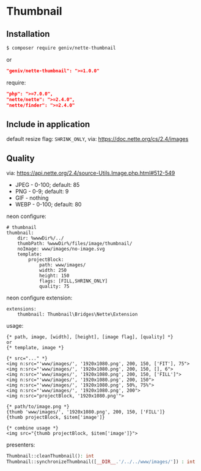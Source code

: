Thumbnail
=========

Installation
------------

```sh
$ composer require geniv/nette-thumbnail
```
or
```json
"geniv/nette-thumbnail": ">=1.0.0"
```

require:
```json
"php": ">=7.0.0",
"nette/nette": ">=2.4.0",
"nette/finder": ">=2.4.0"
```

Include in application
----------------------

default resize flag: `SHRINK_ONLY`, via: https://doc.nette.org/cs/2.4/images

Quality
-------
via: https://api.nette.org/2.4/source-Utils.Image.php.html#512-549
- JPEG - 0-100; default: 85
- PNG - 0-9; default: 9
- GIF - nothing
- WEBP - 0-100; default: 80

neon configure:
```neon
# thumbnail
thumbnail:
    dir: %wwwDir%/../
    thumbPath: %wwwDir%/files/image/thumbnail/
    noImage: www/images/no-image.svg
    template:
        projectBlock:
            path: www/images/
            width: 250
            height: 150
            flags: [FILL,SHRINK_ONLY]
            quality: 75
```

neon configure extension:
```neon
extensions:
    thumbnail: Thumbnail\Bridges\Nette\Extension
```

usage:
```latte
{* path, image, [width], [height], [image flag], [quality] *}
or
{* template, image *}

{* src="..." *}
<img n:src="'www/images/', '1920x1080.png', 200, 150, ['FIT'], 75">
<img n:src="'www/images/', '1920x1080.png', 200, 150, [], 6">
<img n:src="'www/images/', '1920x1080.png', 200, 150, ['FILL']">
<img n:src="'www/images/', '1920x1080.png', 200, 150">
<img n:src="'www/images/', '1920x1080.png', 50%, 75%">
<img n:src="'www/images/', '1920x1080.png', 200">
<img n:src="projectBlock, '1920x1080.png'">

{* path/to/image.png *}
{thumb 'www/images/', '1920x1080.png', 200, 150, ['FILL']}
{thumb projectBlock, $item['image']}

{* combine usage *}
<img src="{thumb projectBlock, $item['image']}">
```

presenters:
```php
Thumbnail::cleanThumbnail(): int
Thumbnail::synchronizeThumbnail([__DIR__.'/../../www/images/']) : int
```
